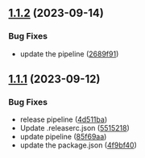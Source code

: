## [1.1.2](https://github.com/s3lva-kumar/terraform-eks-plugin/compare/v1.1.1...v1.1.2) (2023-09-14)


### Bug Fixes

* update the pipeline ([2689f91](https://github.com/s3lva-kumar/terraform-eks-plugin/commit/2689f91e62a8fed62ef281363422448fbca06164))

## [1.1.1](https://github.com/s3lva-kumar/terraform-eks-plugin/compare/v1.1.0...v1.1.1) (2023-09-12)


### Bug Fixes

* release pipeline ([4d511ba](https://github.com/s3lva-kumar/terraform-eks-plugin/commit/4d511ba73ccf1ae57954ccd9013f949d595ab651))
* Update .releaserc.json ([5515218](https://github.com/s3lva-kumar/terraform-eks-plugin/commit/5515218ca09c891e6418cdd7b2d39e34cc2950d9))
* update pipeline ([85f69aa](https://github.com/s3lva-kumar/terraform-eks-plugin/commit/85f69aa03ad746da069dd66d19bafe2844053028))
* update the package.json ([4f9bf40](https://github.com/s3lva-kumar/terraform-eks-plugin/commit/4f9bf4056716ab30a0079ae99310cd0a82884a1a))
